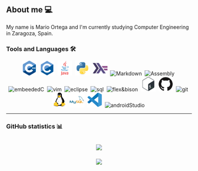 ## About me 💻
My name is Mario Ortega and I'm currently studying Computer Engineering in Zaragoza, Spain.

### Tools and Languages 🛠️

<div align="center">
    <img src="https://github.com/devicons/devicon/blob/master/icons/cplusplus/cplusplus-original.svg" title="C++" alt="C++" width="40" height="40"/>&nbsp;
    <img src="https://github.com/devicons/devicon/blob/master/icons/c/c-original.svg" title="C" alt="C" width="40" height="40"/>&nbsp;
    <img src="https://github.com/devicons/devicon/blob/master/icons/java/java-original-wordmark.svg" title="Java" alt="Java" width="40" height="40"/>&nbsp;
    <img src="https://github.com/devicons/devicon/blob/master/icons/python/python-original.svg" title="Python" alt="Python" width="40" height="40"/>&nbsp;
     <img src="https://github.com/devicons/devicon/blob/master/icons/haskell/haskell-original.svg" title="Haskell" alt="Haskell" width="40" height="40"/>&nbsp;
    <img src="https://upload.wikimedia.org/wikipedia/commons/thumb/4/41/1280px_Markdown_with_White_Background.png/640px-1280px_Markdown_with_White_Background.png" title="Markdown" alt="Markdown" width="40" height="40"/>&nbsp;
    <img src="https://www.powerandcables.com/wp-content/uploads/2021/02/ASM-Symbol-Blue-Tight-002-min.png" title="Assembly" alt="Assembly" width="40" height="40"/>&nbsp;
    <img src="https://cdn.jsdelivr.net/gh/devicons/devicon/icons/embeddedc/embeddedc-original.svg" title="embeededC" alt="embeededC" width="40" height="40"/>&nbsp;
    <img src="https://cdn.jsdelivr.net/gh/devicons/devicon/icons/vim/vim-original.svg" title="vim" alt="vim" width="40" height="40"/>&nbsp;
    <img src="https://user-images.githubusercontent.com/11943860/46922575-7017cf80-cfe1-11e8-845a-0cd198fb546c.png" title="eclipse" alt="eclipse" width="40" height="40"/>&nbsp;
    <img src="https://symbols.getvecta.com/stencil_27/81_sql-database.712f6a994f.svg" title="sql" alt="sql" width="40" height="40"/>&nbsp;
    <img src="https://i.ytimg.com/vi/yZ6Po_kEkD8/maxresdefault.jpg" title="flex&bison" alt="flex&bison" width="40" height="40"/>&nbsp;
    <img src="https://github.com/devicons/devicon/blob/master/icons/bash/bash-original.svg" title="bash" alt="bash" width="40" height="40"/>&nbsp;
      <img src="https://github.com/devicons/devicon/blob/master/icons/github/github-original.svg" title="github" alt="github" width="40" height="40"/>&nbsp;
    <img src="https://cdn.jsdelivr.net/gh/devicons/devicon/icons/git/git-original.svg" title="git" alt="git" width="40" height="40"/>&nbsp;
        <img src="https://github.com/devicons/devicon/blob/master/icons/linux/linux-original.svg" title="linux" alt="linux" width="40" height="40"/>&nbsp;
        <img src="https://github.com/devicons/devicon/blob/master/icons/mysql/mysql-original-wordmark.svg" title="mysql" alt="mysql" width="40" height="40"/>&nbsp;
            <img src="https://github.com/devicons/devicon/blob/master/icons/vscode/vscode-original.svg" title="vscode" alt="vscode" width="40" height="40"/>&nbsp;
    <img src="https://cdn.jsdelivr.net/gh/devicons/devicon/icons/androidstudio/androidstudio-original.svg" title="androidStudio" alt="androidStudio" width="40" height="40"/>&nbsp;
    
    
 </div>

<hr />

### GitHub statistics 📊
<h2 align="center"> <img src = "https://github-readme-streak-stats.herokuapp.com?user=mariooc04&theme=radical"(https://git.io/streak-stats) /> </h2>

<div align="center">
    <img src="https://wakatime.com/share/@011b38e4-c2e3-43ea-a174-2ad840952b7d/d7449d84-ae32-48c5-8e3d-191db918b5bd.svg" height=350>
</div>
